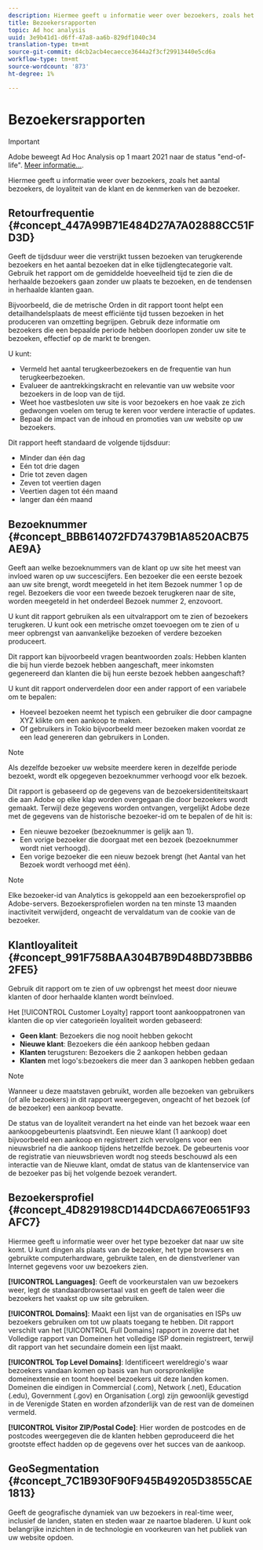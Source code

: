 ```yaml
---
description: Hiermee geeft u informatie weer over bezoekers, zoals het aantal bezoekers, de loyaliteit van de klant en de kenmerken van de bezoeker.
title: Bezoekersrapporten
topic: Ad hoc analysis
uuid: 3e9b41d1-d6ff-47a8-aa6b-829df1040c34
translation-type: tm+mt
source-git-commit: d4cb2acb4ecaecce3644a2f3cf29913440e5cd6a
workflow-type: tm+mt
source-wordcount: '873'
ht-degree: 1%

---
```



# Bezoekersrapporten

>[!IMPORTANT]
>
>Adobe beweegt Ad Hoc Analysis op 1 maart 2021 naar de status &quot;end-of-life&quot;. [Meer informatie...](https://adobe.ly/discoverworkspace).

Hiermee geeft u informatie weer over bezoekers, zoals het aantal bezoekers, de loyaliteit van de klant en de kenmerken van de bezoeker.

## Retourfrequentie {#concept_447A99B71E484D27A7A02888CC51FD3D}

Geeft de tijdsduur weer die verstrijkt tussen bezoeken van terugkerende bezoekers en het aantal bezoeken dat in elke tijdlengtecategorie valt. Gebruik het rapport om de gemiddelde hoeveelheid tijd te zien die de herhaalde bezoekers gaan zonder uw plaats te bezoeken, en de tendensen in herhaalde klanten gaan.

<!-- 

c_reports_return_freq.xml

 -->

Bijvoorbeeld, die de metrische Orden in dit rapport toont helpt een detailhandelsplaats de meest efficiënte tijd tussen bezoeken in het produceren van omzetting begrijpen. Gebruik deze informatie om bezoekers die een bepaalde periode hebben doorlopen zonder uw site te bezoeken, effectief op de markt te brengen.

U kunt:

* Vermeld het aantal terugkeerbezoekers en de frequentie van hun terugkeerbezoeken.
* Evalueer de aantrekkingskracht en relevantie van uw website voor bezoekers in de loop van de tijd.
* Weet hoe vastbesloten uw site is voor bezoekers en hoe vaak ze zich gedwongen voelen om terug te keren voor verdere interactie of updates.
* Bepaal de impact van de inhoud en promoties van uw website op uw bezoekers.

Dit rapport heeft standaard de volgende tijdsduur:

* Minder dan één dag
* Eén tot drie dagen
* Drie tot zeven dagen
* Zeven tot veertien dagen
* Veertien dagen tot één maand
* langer dan één maand

## Bezoeknummer {#concept_BBB614072FD74379B1A8520ACB75AE9A}

Geeft aan welke bezoeknummers van de klant op uw site het meest van invloed waren op uw succescijfers. Een bezoeker die een eerste bezoek aan uw site brengt, wordt meegeteld in het item Bezoek nummer 1 op de regel. Bezoekers die voor een tweede bezoek terugkeren naar de site, worden meegeteld in het onderdeel Bezoek nummer 2, enzovoort.

<!-- 

c_reports_visit_number.xml

 -->

U kunt dit rapport gebruiken als een uitvalrapport om te zien of bezoekers terugkeren. U kunt ook een metrische omzet toevoegen om te zien of u meer opbrengst van aanvankelijke bezoeken of verdere bezoeken produceert.

Dit rapport kan bijvoorbeeld vragen beantwoorden zoals: Hebben klanten die bij hun vierde bezoek hebben aangeschaft, meer inkomsten gegenereerd dan klanten die bij hun eerste bezoek hebben aangeschaft?

U kunt dit rapport onderverdelen door een ander rapport of een variabele om te bepalen:

* Hoeveel bezoeken neemt het typisch een gebruiker die door campagne XYZ klikte om een aankoop te maken.
* Of gebruikers in Tokio bijvoorbeeld meer bezoeken maken voordat ze een lead genereren dan gebruikers in Londen.

>[!NOTE]
>
>Als dezelfde bezoeker uw website meerdere keren in dezelfde periode bezoekt, wordt elk opgegeven bezoeknummer verhoogd voor elk bezoek.

Dit rapport is gebaseerd op de gegevens van de bezoekersidentiteitskaart die aan Adobe op elke klap worden overgegaan die door bezoekers wordt gemaakt. Terwijl deze gegevens worden ontvangen, vergelijkt Adobe deze met de gegevens van de historische bezoeker-id om te bepalen of de hit is:

* Een nieuwe bezoeker (bezoeknummer is gelijk aan 1).
* Een vorige bezoeker die doorgaat met een bezoek (bezoeknummer wordt niet verhoogd).
* Een vorige bezoeker die een nieuw bezoek brengt (het Aantal van het Bezoek wordt verhoogd met één).

>[!NOTE]
>
>Elke bezoeker-id van Analytics is gekoppeld aan een bezoekersprofiel op Adobe-servers. Bezoekersprofielen worden na ten minste 13 maanden inactiviteit verwijderd, ongeacht de vervaldatum van de cookie van de bezoeker.

## Klantloyaliteit {#concept_991F758BAA304B7B9D48BD73BBB62FE5}

Gebruik dit rapport om te zien of uw opbrengst het meest door nieuwe klanten of door herhaalde klanten wordt beïnvloed.

<!-- 

c_reports_customerloyalty.xml

 -->

Het [!UICONTROL Customer Loyalty] rapport toont aankooppatronen van klanten die op vier categorieën loyaliteit worden gebaseerd:

* **Geen klant**: Bezoekers die nog nooit hebben gekocht
* **Nieuwe klant**: Bezoekers die één aankoop hebben gedaan
* **Klanten** terugsturen: Bezoekers die 2 aankopen hebben gedaan
* **Klanten** met logo&#39;s:bezoekers die meer dan 3 aankopen hebben gedaan

>[!NOTE]
>
>Wanneer u deze maatstaven gebruikt, worden alle bezoeken van gebruikers (of alle bezoekers) in dit rapport weergegeven, ongeacht of het bezoek (of de bezoeker) een aankoop bevatte.

De status van de loyaliteit verandert na het einde van het bezoek waar een aankoopgebeurtenis plaatsvindt. Een nieuwe klant (1 aankoop) doet bijvoorbeeld een aankoop en registreert zich vervolgens voor een nieuwsbrief na die aankoop tijdens hetzelfde bezoek. De gebeurtenis voor de registratie van nieuwsbrieven wordt nog steeds beschouwd als een interactie van de Nieuwe klant, omdat de status van de klantenservice van de bezoeker pas bij het volgende bezoek verandert.

## Bezoekersprofiel {#concept_4D829198CD144DCDA667E0651F93AFC7}

Hiermee geeft u informatie weer over het type bezoeker dat naar uw site komt. U kunt dingen als plaats van de bezoeker, het type browsers en gebruikte computerhardware, gebruikte talen, en de dienstverlener van Internet gegevens voor uw bezoekers zien.

<!-- 

c_reports_visitor_profile.xml

 -->

**[!UICONTROL Languages]**: Geeft de voorkeurstalen van uw bezoekers weer, legt de standaardbrowsertaal vast en geeft de talen weer die bezoekers het vaakst op uw site gebruiken.

**[!UICONTROL Domains]**: Maakt een lijst van de organisaties en ISPs uw bezoekers gebruiken om tot uw plaats toegang te hebben. Dit rapport verschilt van het [!UICONTROL Full Domains] rapport in zoverre dat het Volledige rapport van Domeinen het volledige ISP domein registreert, terwijl dit rapport van het secundaire domein een lijst maakt.

**[!UICONTROL Top Level Domains]**: Identificeert wereldregio&#39;s waar bezoekers vandaan komen op basis van hun oorspronkelijke domeinextensie en toont hoeveel bezoekers uit deze landen komen. Domeinen die eindigen in Commercial (.com), Network (.net), Education (.edu), Government (.gov) en Organisation (.org) zijn gewoonlijk gevestigd in de Verenigde Staten en worden afzonderlijk van de rest van de domeinen vermeld.

**[!UICONTROL Visitor ZIP/Postal Code]**: Hier worden de postcodes en de postcodes weergegeven die de klanten hebben geproduceerd die het grootste effect hadden op de gegevens over het succes van de aankoop.

## GeoSegmentation {#concept_7C1B930F90F945B49205D3855CAE1813}

<!-- 

c_reports_geosegmentation.xml

 -->

Geeft de geografische dynamiek van uw bezoekers in real-time weer, inclusief de landen, staten en steden waar ze naartoe bladeren. U kunt ook belangrijke inzichten in de technologie en voorkeuren van het publiek van uw website opdoen.
